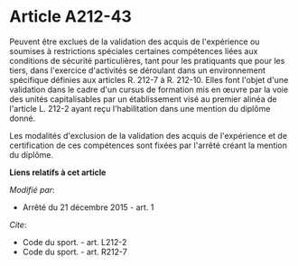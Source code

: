 # Article A212-43

Peuvent être exclues de la validation des acquis de l'expérience ou soumises à restrictions spéciales certaines compétences
liées aux conditions de sécurité particulières, tant pour les pratiquants que pour les tiers, dans l'exercice d'activités se
déroulant dans un environnement spécifique définies aux articles R. 212-7 à R. 212-10. Elles font l'objet d'une validation
dans le cadre d'un cursus de formation mis en œuvre par la voie des unités capitalisables par un établissement visé au
premier alinéa de l'article L. 212-2 ayant reçu l'habilitation dans une mention du diplôme donné. 

Les modalités d'exclusion de la validation des acquis de l'expérience et de certification de ces compétences sont fixées par
l'arrêté créant la mention du diplôme.

**Liens relatifs à cet article**

_Modifié par_:

  - Arrêté du 21 décembre 2015 - art. 1

_Cite_:

  - Code du sport. - art. L212-2
  - Code du sport. - art. R212-7
